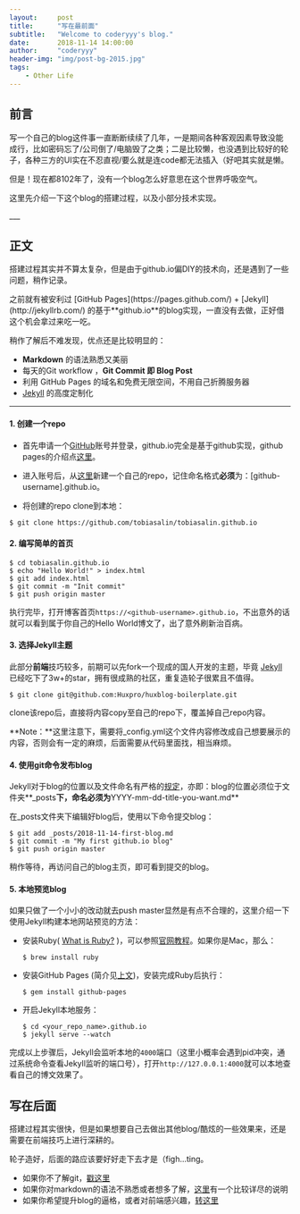 ```yaml
---
layout:     post
title:      "写在最前面"
subtitle:   "Welcome to coderyyy's blog."
date:       2018-11-14 14:00:00
author:     "coderyyy"
header-img: "img/post-bg-2015.jpg"
tags:
    - Other Life
---
```


## 前言
写一个自己的blog这件事一直断断续续了几年，一是期间各种客观因素导致没能成行，比如密码忘了/公司倒了/电脑毁了之类；二是比较懒，也没遇到比较好的轮子，各种三方的UI实在不忍直视/要么就是连code都无法插入（好吧其实就是懒。

但是！现在都8102年了，没有一个blog怎么好意思在这个世界呼吸空气。

这里先介绍一下这个blog的搭建过程，以及小部分技术实现。
<p id = "pre" ></p>
___

## 正文

搭建过程其实并不算太复杂，但是由于github.io偏DIY的技术向，还是遇到了一些问题，稍作记录。
<p id = "pages"></p>
之前就有被安利过 [GitHub Pages](https://pages.github.com/) + [Jekyll](http://jekyllrb.com/) 的基于**github.io**的blog实现，一直没有去做，正好借这个机会拿过来吃一吃。

稍作了解后不难发现，优点还是比较明显的：

* **Markdown** 的语法熟悉又美丽
* 每天的Git workflow ，**Git Commit 即 Blog Post**
* 利用 GitHub Pages 的域名和免费无限空间，不用自己折腾服务器
* [Jekyll](https://github.com/jekyll/jekyll) 的高度定制化

---

#### 1. 创建一个repo
* 首先申请一个[GitHub](https://github.com/)账号并登录，github.io完全是基于github实现，github pages的介绍点[这里](https://pages.github.com/)。

* 进入账号后，从[这里](https://github.com/new)新建一个自己的repo，记住命名格式**必须**为：[github-username].github.io。
* 将创建的repo clone到本地：

 ```
 $ git clone https://github.com/tobiasalin/tobiasalin.github.io
 ```

#### 2. 编写简单的首页
```
$ cd tobiasalin.github.io
$ echo "Hello World!" > index.html
$ git add index.html
$ git commit -m "Init commit"
$ git push origin master
```

执行完毕，打开博客首页`https://<github-username>.github.io`，不出意外的话就可以看到属于你自己的Hello World博文了，出了意外刷新治百病。

#### 3. 选择Jekyll主题
此部分**前端**技巧较多，前期可以先fork一个现成的国人开发的主题，毕竟 [Jekyll](https://github.com/jekyll/jekyll) 已经吃下了3w+的star，拥有很成熟的社区，重复造轮子很累且不值得。

```
$ git clone git@github.com:Huxpro/huxblog-boilerplate.git
```

clone该repo后，直接将内容copy至自己的repo下，覆盖掉自己repo内容。

**Note：**这里注意下，需要将_config.yml这个文件内容修改成自己想要展示的内容，否则会有一定的麻烦，后面需要从代码里面找，相当麻烦。

#### 4. 使用git命令发布blog
Jekyll对于blog的位置以及文件命名有严格的[规定](https://jekyllrb.com/docs/posts/#creating-post-files)，亦即：blog的位置必须位于文件夹**_posts**下，命名必须为**YYYY-mm-dd-title-you-want.md**

在_posts文件夹下编辑好blog后，使用以下命令提交blog：

```
$ git add _posts/2018-11-14-first-blog.md
$ git commit -m "My first github.io blog"
$ git push origin master
```
稍作等待，再访问自己的blog主页，即可看到提交的blog。

#### 5. 本地预览blog
如果只做了一个小小的改动就去push master显然是有点不合理的，这里介绍一下使用Jekyll构建本地网站预览的方法：

* 安装Ruby( [What is Ruby?](https://www.ruby-lang.org/en/) )，可以参照[官网教程](https://www.ruby-lang.org/en/downloads/)。如果你是Mac，那么：
	
	```
	$ brew install ruby
	```


* 安装GitHub Pages (简介见[上文](#pages))，安装完成Ruby后执行：
 
	```
	$ gem install github-pages
	```
	
	
* 开启Jekyll本地服务：
	
	```
	$ cd <your_repo_name>.github.io
	$ jekyll serve --watch
	```

完成以上步骤后，Jekyll会监听本地的`4000`端口（这里小概率会遇到pid冲突，通过系统命令查看Jekyll监听的端口号），打开`http://127.0.0.1:4000`就可以本地查看自己的博文效果了。
## 写在后面
搭建过程其实很快，但是如果想要自己去做出其他blog/酷炫的一些效果来，还是需要在前端技巧上进行深耕的。

轮子造好，后面的路应该要好好走下去才是（figh...ting。


* 如果你不了解git，[戳这里](https://git-scm.com/doc)
* 如果你对markdown的语法不熟悉或者想多了解，[这里](https://www.jianshu.com/p/b03a8d7b1719)有一个比较详尽的说明
* 如果你希望提升blog的逼格，或者对前端感兴趣，[转这里](http://www.w3school.com.cn/h.asp)

